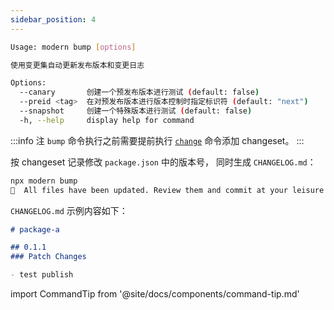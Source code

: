 ```yaml
---
sidebar_position: 4
---
```


```bash
Usage: modern bump [options]

使用变更集自动更新发布版本和变更日志

Options:
  --canary       创建一个预发布版本进行测试 (default: false)
  --preid <tag>  在对预发布版本进行版本控制时指定标识符 (default: "next")
  --snapshot     创建一个特殊版本进行测试 (default: false)
  -h, --help     display help for command
```

:::info 注
`bump` 命令执行之前需要提前执行 [`change`](/docs/apis/monorepo/commands/change) 命令添加 changeset。
:::

按 changeset 记录修改 `package.json` 中的版本号， 同时生成 `CHANGELOG.md`：

```bash
npx modern bump
🦋  All files have been updated. Review them and commit at your leisure
```

`CHANGELOG.md` 示例内容如下：

```md
# package-a

## 0.1.1
### Patch Changes

- test publish

```

import CommandTip from '@site/docs/components/command-tip.md'

<CommandTip />
